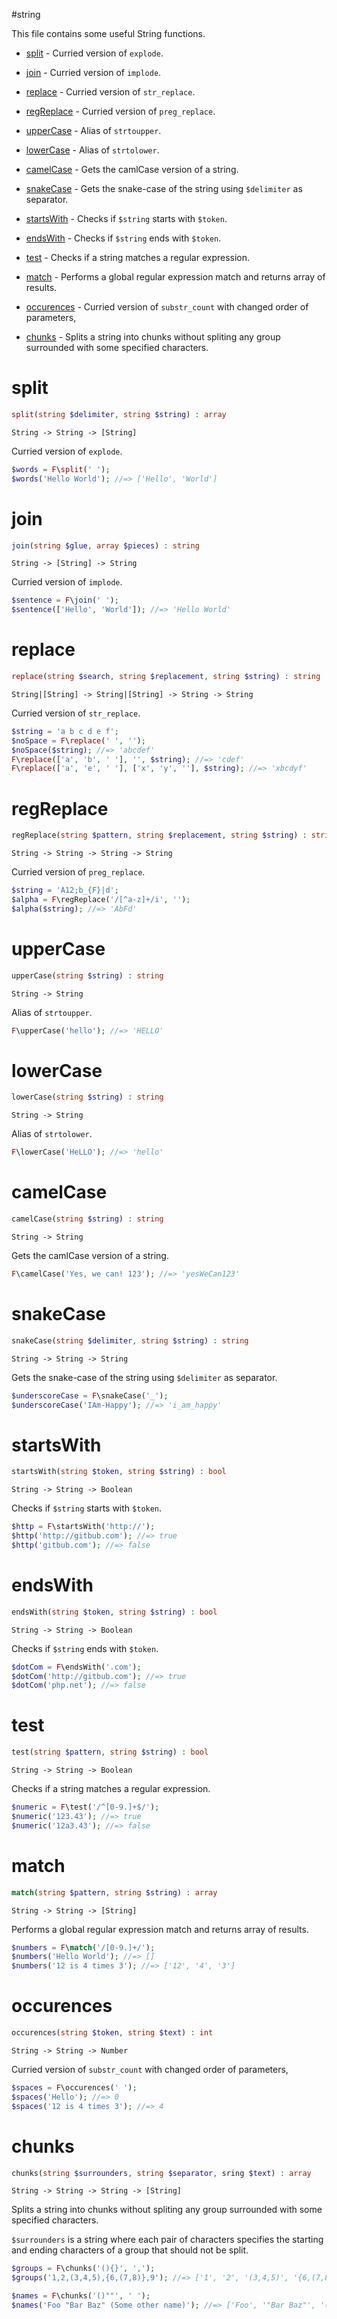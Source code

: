 #string

This file contains some useful String functions.

- [split](#split) - Curried version of `explode`.

- [join](#join) - Curried version of `implode`.

- [replace](#replace) - Curried version of `str_replace`.

- [regReplace](#regreplace) - Curried version of `preg_replace`.

- [upperCase](#uppercase) - Alias of `strtoupper`.

- [lowerCase](#lowercase) - Alias of `strtolower`.

- [camelCase](#camelcase) - Gets the camlCase version of a string.

- [snakeCase](#snakecase) - Gets the snake-case of the string using `$delimiter` as separator.

- [startsWith](#startswith) - Checks if `$string` starts with `$token`.

- [endsWith](#endswith) - Checks if `$string` ends with `$token`.

- [test](#test) - Checks if a string matches a regular expression.

- [match](#match) - Performs a global regular expression match
and returns array of results.

- [occurences](#occurences) - Curried version of `substr_count` with changed order of parameters,

- [chunks](#chunks) - Splits a string into chunks without spliting any group surrounded with some specified characters.

# split

```php
split(string $delimiter, string $string) : array
```

```
String -> String -> [String]
```

Curried version of `explode`.

```php
$words = F\split(' ');
$words('Hello World'); //=> ['Hello', 'World']
```

# join

```php
join(string $glue, array $pieces) : string
```

```
String -> [String] -> String
```

Curried version of `implode`.

```php
$sentence = F\join(' ');
$sentence(['Hello', 'World']); //=> 'Hello World'
```

# replace

```php
replace(string $search, string $replacement, string $string) : string
```

```
String|[String] -> String|[String] -> String -> String
```

Curried version of `str_replace`.

```php
$string = 'a b c d e f';
$noSpace = F\replace(' ', '');
$noSpace($string); //=> 'abcdef'
F\replace(['a', 'b', ' '], '', $string); //=> 'cdef'
F\replace(['a', 'e', ' '], ['x', 'y', ''], $string); //=> 'xbcdyf'
```

# regReplace

```php
regReplace(string $pattern, string $replacement, string $string) : string
```

```
String -> String -> String -> String
```

Curried version of `preg_replace`.

```php
$string = 'A12;b_{F}|d';
$alpha = F\regReplace('/[^a-z]+/i', '');
$alpha($string); //=> 'AbFd'
```

# upperCase

```php
upperCase(string $string) : string
```

```
String -> String
```

Alias of `strtoupper`.

```php
F\upperCase('hello'); //=> 'HELLO'
```

# lowerCase

```php
lowerCase(string $string) : string
```

```
String -> String
```

Alias of `strtolower`.

```php
F\lowerCase('HeLLO'); //=> 'hello'
```

# camelCase

```php
camelCase(string $string) : string
```

```
String -> String
```

Gets the camlCase version of a string.

```php
F\camelCase('Yes, we can! 123'); //=> 'yesWeCan123'
```

# snakeCase

```php
snakeCase(string $delimiter, string $string) : string
```

```
String -> String -> String
```

Gets the snake-case of the string using `$delimiter` as separator.

```php
$underscoreCase = F\snakeCase('_');
$underscoreCase('IAm-Happy'); //=> 'i_am_happy'
```

# startsWith

```php
startsWith(string $token, string $string) : bool
```

```
String -> String -> Boolean
```

Checks if `$string` starts with `$token`.

```php
$http = F\startsWith('http://');
$http('http://gitbub.com'); //=> true
$http('gitbub.com'); //=> false
```

# endsWith

```php
endsWith(string $token, string $string) : bool
```

```
String -> String -> Boolean
```

Checks if `$string` ends with `$token`.

```php
$dotCom = F\endsWith('.com');
$dotCom('http://gitbub.com'); //=> true
$dotCom('php.net'); //=> false
```

# test

```php
test(string $pattern, string $string) : bool
```

```
String -> String -> Boolean
```

Checks if a string matches a regular expression.

```php
$numeric = F\test('/^[0-9.]+$/');
$numeric('123.43'); //=> true
$numeric('12a3.43'); //=> false
```

# match

```php
match(string $pattern, string $string) : array
```

```
String -> String -> [String]
```

Performs a global regular expression match
and returns array of results.

```php
$numbers = F\match('/[0-9.]+/');
$numbers('Hello World'); //=> []
$numbers('12 is 4 times 3'); //=> ['12', '4', '3']
```

# occurences

```php
occurences(string $token, string $text) : int
```

```
String -> String -> Number
```

Curried version of `substr_count` with changed order of parameters,

```php
$spaces = F\occurences(' ');
$spaces('Hello'); //=> 0
$spaces('12 is 4 times 3'); //=> 4
```

# chunks

```php
chunks(string $surrounders, string $separator, sring $text) : array
```

```
String -> String -> String -> [String]
```

Splits a string into chunks without spliting any group surrounded with some specified characters.

`$surrounders` is a string where each pair of characters specifies
the starting and ending characters of a group that should not be split.
```php
$groups = F\chunks('(){}', ',');
$groups('1,2,(3,4,5),{6,(7,8)},9'); //=> ['1', '2', '(3,4,5)', '{6,(7,8)}', '9']

$names = F\chunks('()""', ' ');
$names('Foo "Bar Baz" (Some other name)'); //=> ['Foo', '"Bar Baz"', '(Some other name)']
```

